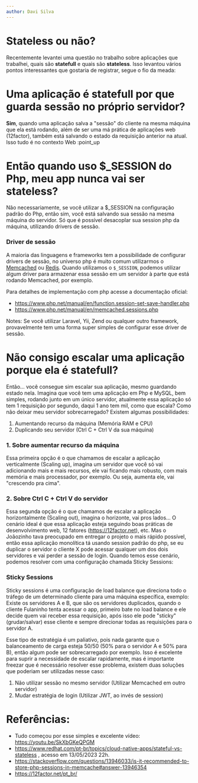 ```yaml
---
author: Davi Silva
---
```

# Stateless ou não?
Recentemente levantei uma questão no trabalho sobre aplicações que trabalhei, quais são **statefull** e quais são **stateless**. Isso levantou vários pontos interessantes que gostaria de registrar, segue o fio da meada:

# Uma aplicação é statefull por que guarda sessão no próprio servidor?
**Sim**, quando uma aplicação salva a "sessão" do cliente na mesma máquina que ela está rodando, além de ser uma má prática de aplicações web (12factor), também está salvando o estado da requisição anterior na atual.
Isso tudo é no contexto Web :point_up

# Então quando uso $_SESSION do Php, meu app nunca vai ser stateless?
Não necessariamente, se você utilizar a $_SESSION na configuração padrão do Php, então sim, você está salvando sua sessão na mesma máquina do servidor. Só que é possível desacoplar sua session php da máquina, utilizando drivers de sessão.

### Driver de sessão
A maioria das linguagens e frameworks tem a possibilidade de configurar drivers de sessão, no universo php é muito comum utilizarmos o [Memcached](https://memcached.org/) ou [Redis](https://redis.io/).
Quando utilizamos o `$_SESSION`, podemos utilizar algum driver para armazenar essa sessão em um servidor à parte que está rodando Memcached, por exemplo.

Para detalhes de implementação com php acesse a documentação oficial:
- https://www.php.net/manual/en/function.session-set-save-handler.php
- https://www.php.net/manual/en/memcached.sessions.php

Notes: Se você utilizar Laravel, Yii, Zend ou qualquer outro framework, provavelmente tem uma forma super simples de configurar esse driver de sessão.

# Não consigo escalar uma aplicação porque ela é statefull?
Então... você consegue sim escalar sua aplicação, mesmo guardando estado nela.
Imagina que você tem uma aplicação em Php e MySQL, bem simples, rodando junto em um único servidor, atualmente essa aplicação só tem 1 requisição por segundo, daqui 1 ano tem mil, como que escala? Como não deixar meu servidor sobrecarregado?
Existem algumas possibilidades:
1. Aumentando recurso da máquina (Memória RAM e CPU)
2. Duplicando seu servidor (Ctrl C + Ctrl V da sua máquina)

### 1. Sobre aumentar recurso da máquina
Essa primeira opção é o que chamamos de escalar a aplicação verticalmente (Scaling up), imagina um servidor que você só vai adicionando mais e mais recursos, ele vai ficando mais robusto, com mais memória e mais processador, por exemplo. Ou seja, aumenta ele, vai "crescendo pra cima".

### 2. Sobre Ctrl C + Ctrl V do servidor
Essa segunda opção é o que chamamos de escalar a aplicação horizontalmente (Scaling out), imagina o horizonte, vai pros lados...
O cenário ideal é que essa aplicação esteja seguindo boas práticas de desenvolvimento web, 12 fatores (https://12factor.net), etc. Mas o Joãozinho tava preocupado em entregar o projeto o mais rápido possível, então essa aplicação monolítica tá usando session padrão do php, se eu duplicar o servidor o cliente X pode acessar qualquer um dos dois servidores e vai perder a sessão de login.
Quando temos esse cenário, podemos resolver com uma configuração chamada Sticky Sessions:

### Sticky Sessions
Sticky sessions é uma configuração de load balance que direciona todo o tráfego de um determinado cliente para uma máquina específica, exemplo: Existe os servidores A e B, que são os servidores duplicados, quando o cliente Fulaninho tenta acessar o app, primeiro bate no load balance e ele decide quem vai receber essa requisição, após isso ele pode "sticky"(grudar/salvar) esse cliente e sempre direcionar todas as requisições para o servidor A.

Esse tipo de estratégia é um paliativo, pois nada garante que o balanceamento de carga esteja 50/50 (50% para o servidor A e 50% para B), então algum pode ser sobrecarregado por exemplo. Isso é excelente para suprir a necessidade de escalar rapidamente, mas é importante freezar que é necessário resolver esse problema, existem duas soluções que poderiam ser utilizadas nesse caso:
1. Não utilizar sessão no mesmo servidor (Utilizar Memcached em outro servidor)
2. Mudar estratégia de login (Utilizar JWT, ao invés de session)

# Referências:
- Tudo começou por esse simples e excelente vídeo: https://youtu.be/SkXbGKeQPGM
- https://www.redhat.com/pt-br/topics/cloud-native-apps/stateful-vs-stateless , acesso em 13/05/2023 22h.
- https://stackoverflow.com/questions/13946033/is-it-recommended-to-store-php-sessions-in-memcache#answer-13946354
- https://12factor.net/pt_br/
